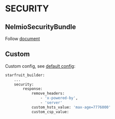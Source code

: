 # SECURITY

## NelmioSecurityBundle

Follow [document](https://symfony.com/bundles/NelmioSecurityBundle/current/index.html)

## Custom

Custom config, see [default config](../config/pimcore/starfruit_builder.yaml):

```bash
starfruit_builder:
    ...
    security:
        response:
            remove_headers:
                - 'x-powered-by',
                - 'server'
            custom_hsts_value: 'max-age=7776000'
            custom_csp_value:
```
